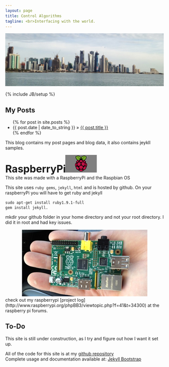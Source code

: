 ```yaml
---
layout: page
title: Control Algorithms
tagline: <br>Interfacing with the world.
--- 
```

<!-- edit styles -->
<!--
<style type="text/css">
  body{background:grey}
</style>
-->
<section role="banner">
  <img src="/img/banner.jpg" />
</section>

{% include JB/setup %}

    
## My Posts

<ul class="posts">
  {% for post in site.posts %}
    <li><span>{{ post.date | date_to_string }}</span> &raquo; <a href="{{ BASE_PATH }}{{ post.url }}">{{ post.title }}</a></li>
  {% endfor %}
</ul>

This blog contains my post pages and blog data, it also contains jeykll samples.

<section role="raspberry_pi">
  <font size="6"><b>RaspberryPi</b> </font>
  <img src="/img/raspberry_pi.JPG" style="position: relative; top: 0px; left: -10px;" />
</section>
This site was made with a RaspberryPi and the Raspbian OS
    
This site uses `ruby gems`, `jekyll`, `html` and is hosted by github.
On your raspberryPi you will have to get ruby and jekyll
    
    sudo apt-get install ruby1.9.1-full
    gem install jekyll.

mkdir your github folder in your home directory and not your root directory. I did it in root and had key issues.

<div id="wrapper" style="width:100%; text-align:center">
<img src="/img/palm_pi.JPG" />
</div>
check out my raspberrypi [project log](http://www.raspberrypi.org/phpBB3/viewtopic.php?f=41&t=34300) at the raspberry pi forums. 

## To-Do
This site is still under construction, as I try and figure out how I want it set up.


All of the code for this site is at my [github repository](http://github.com/philwilliammee/philwilliammee.github.com)<br>
Complete usage and documentation available at: [Jekyll Bootstrap](http://jekyllbootstrap.com)



